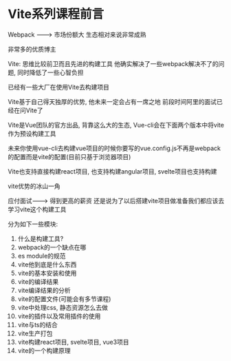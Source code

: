 # Vite系列课程前言

Webpack ---> 市场份额大 生态相对来说非常成熟

非常多的优质博主

Vite: 思维比较前卫而且先进的构建工具 他确实解决了一些webpack解决不了的问题, 同时降低了一些心智负担

已经有一些大厂在使用Vite去构建项目

Vite基于自己得天独厚的优势, 他未来一定会占有一席之地 前段时间阿里的面试已经在问Vite了

Vite是Vue团队的官方出品, 背靠这么大的生态, Vue-cli会在下面两个版本中将vite作为预设构建工具 

未来你使用vue-cli去构建vue项目的时候你要写的vue.config.js不再是webpack的配置而是vite的配置(目前只基于浏览器项目)

Vite也支持直接构建react项目, 也支持构建angular项目, svelte项目也支持构建

vite优势的冰山一角 

应付面试---> 得到更高的薪资 还是说为了以后搭建vite项目做准备我们都应该去学习vite这个构建工具

分为如下一些模块:

1. 什么是构建工具? 
2. webpack的一个缺点在哪
3. es module的规范
4. vite他到底是什么东西 
5. vite的基本安装和使用
6. vite的编译结果
7. vite编译结果的分析
8. vite的配置文件(可能会有多节课程)
9. vite中处理css, 静态资源怎么去做
10. vite的插件以及常用插件的使用
11. vite与ts的结合
12. vite生产打包
13. vite构建react项目, svelte项目, vue3项目
14. vite的一个构建原理 










